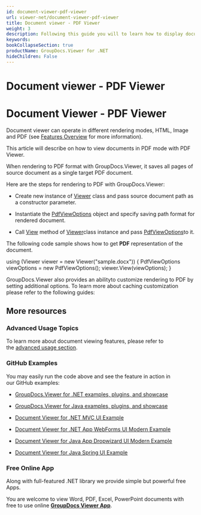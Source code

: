 ```yaml
---
id: document-viewer-pdf-viewer
url: viewer-net/document-viewer-pdf-viewer
title: Document viewer - PDF Viewer
weight: 3
description: Following this guide you will to learn how to display documents of more than 100 types in PDF format with PDF Viewer by GroupDocs.
keywords: 
bookCollapseSection: true
productName: GroupDocs.Viewer for .NET
hideChildren: False
---
```


# Document viewer - PDF Viewer


  

# Document Viewer - PDF Viewer

Document viewer can operate in different rendering modes, HTML, Image and PDF (see [Features Overview](https://wiki.lisbon.dynabic.com/display/viewer/Features+Overview) for more information).

This article will describe on how to view documents in PDF mode with PDF Viewer.

When rendering to PDF format with GroupDocs.Viewer, it saves all pages of source document as a single target PDF document. 

Here are the steps for rendering to PDF with GroupDocs.Viewer:

*   Create new instance of [Viewer](https://apireference.groupdocs.com/net/viewer/groupdocs.viewer/viewer) class and pass source document path as a constructor parameter.
    
*   Instantiate the [PdfViewOptions](https://apireference.groupdocs.com/net/viewer/groupdocs.viewer.options/pdfviewoptions) object and specify saving path format for rendered document.
    
*   Call [View](https://apireference.groupdocs.com/net/viewer/groupdocs.viewer/viewer/methods/view) method of [Viewer](https://apireference.groupdocs.com/net/viewer/groupdocs.viewer/viewer)class instance and pass [PdfViewOptions](https://apireference.groupdocs.com/net/viewer/groupdocs.viewer.options/pdfviewoptions)to it.  
    

The following code sample shows how to get **PDF** representation of the document.

using (Viewer viewer = new Viewer("sample.docx"))
{
   PdfViewOptions viewOptions = new PdfViewOptions();
   viewer.View(viewOptions);
}

GroupDocs.Viewer also provides an abilityto customize rendering to PDF by setting additional options. To learn more about caching customization please refer to the following guides:

## More resources

### Advanced Usage Topics

To learn more about document viewing features, please refer to the [advanced usage section](Advanced%2Busage.html).

### GitHub Examples

You may easily run the code above and see the feature in action in our GitHub examples:

*   [GroupDocs.Viewer for .NET examples, plugins, and showcase](https://github.com/groupdocs-viewer/GroupDocs.Viewer-for-.NET)
    
*   [GroupDocs.Viewer for Java examples, plugins, and showcase](https://github.com/groupdocs-viewer/GroupDocs.Viewer-for-Java)
    
*   [Document Viewer for .NET MVC UI Example](https://github.com/groupdocs-viewer/GroupDocs.Viewer-for-.NET-MVC) 
    
*   [Document Viewer for .NET App WebForms UI Modern Example](https://github.com/groupdocs-viewer/GroupDocs.Viewer-for-.NET-WebForms)
    
*   [Document Viewer for Java App Dropwizard UI Modern Example](https://github.com/groupdocs-viewer/GroupDocs.Viewer-for-Java-Dropwizard)
    
*   [Document Viewer for Java Spring UI Example](https://github.com/groupdocs-viewer/GroupDocs.Viewer-for-Java-Spring)
    

### Free Online App

Along with full-featured .NET library we provide simple but powerful free Apps.

You are welcome to view Word, PDF, Excel, PowerPoint documents with free to use online **[GroupDocs Viewer App](https://products.groupdocs.app/viewer)**.
